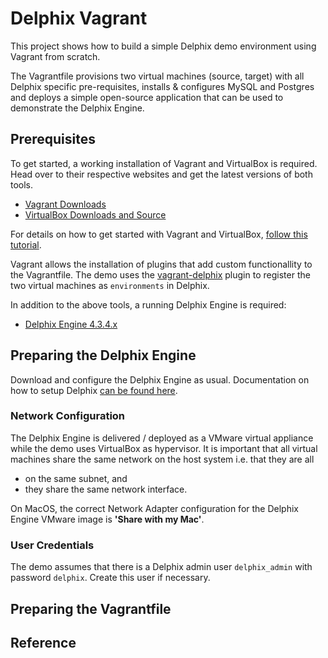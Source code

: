 # Delphix Vagrant

This project shows how to build a simple Delphix demo environment using Vagrant from scratch.

The Vagrantfile provisions two virtual machines (source, target) with all Delphix specific pre-requisites, installs & configures MySQL and Postgres and deploys a simple open-source application that can be used to demonstrate the Delphix Engine.

## Prerequisites

To get started, a working installation of Vagrant and VirtualBox is required. Head over to their respective websites and get the latest versions of both tools.

* [Vagrant Downloads](https://www.vagrantup.com/downloads.html)
* [VirtualBox Downloads and Source](https://www.virtualbox.org/wiki/Downloads)

For details on how to get started with Vagrant and VirtualBox, [follow this tutorial](https://docs.vagrantup.com/v2/getting-started/index.html).

Vagrant allows the installation of plugins that add custom functionallity to the Vagrantfile. The demo uses the [vagrant-delphix](https://github.com/mickuehl/vagrant-delphix) plugin to register the two virtual machines as `environments` in Delphix.

In addition to the above tools, a running Delphix Engine is required:

* [Delphix Engine 4.3.4.x](https://download.delphix.com)

## Preparing the Delphix Engine

Download and configure the Delphix Engine as usual. Documentation on how to setup Delphix [can be found here](https://docs.delphix.com).

### Network Configuration

The Delphix Engine is delivered / deployed as a VMware virtual appliance while the demo uses VirtualBox as hypervisor. It is important that all virtual machines share the same network on the host system i.e. that they are all 

* on the same subnet, and
* they share the same network interface.

On MacOS, the correct Network Adapter configuration for the Delphix Engine VMware image is **'Share with my Mac'**.

### User Credentials

The demo assumes that there is a Delphix admin user `delphix_admin` with password `delphix`. Create this user if necessary.

## Preparing the Vagrantfile


## Reference

